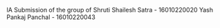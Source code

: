 IA Submission of the group of 
Shruti Shailesh Satra - 16010220020
Yash Pankaj Panchal - 16010220043
